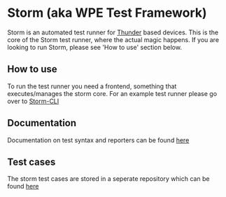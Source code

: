 # Storm (aka WPE Test Framework)

Storm is an automated test runner for [Thunder](https://github.com/WebPlatformForEmbedded/Thunder) based devices. This is the core of the Storm test runner, where the actual magic happens.
If you are looking to run Storm, please see 'How to use' section below.

## How to use

To run the test runner you need a frontend, something that executes/manages the storm core. For an example test runner please go over to [Storm-CLI](https://github.com/WebPlatformForEmbedded/Storm-CLI)

## Documentation

Documentation on test syntax and reporters can be found [here](https://github.com/WebPlatformForEmbedded/Storm/blob/master/docs/readme.md)

## Test cases

The storm test cases are stored in a seperate repository which can be found [here](https://github.com/WebPlatformForEmbedded/Storm-Testcases)
